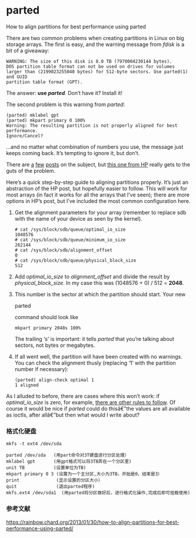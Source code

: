 # parted

How to align partitions for best performance using parted

There are two common problems when creating partitions in Linux on big storage arrays. The first is easy, and the warning message from *fdisk* is a bit of a giveaway:

```shell 
WARNING: The size of this disk is 8.0 TB (7970004230144 bytes).
DOS partition table format can not be used on drives for volumes
larger than (2199023255040 bytes) for 512-byte sectors. Use parted(1) and GUID 
partition table format (GPT).
```

The answer: **use *parted***. Don’t have it? Install it!

The second problem is this warning from *parted*:

```
(parted) mklabel gpt
(parted) mkpart primary 0 100%
Warning: The resulting partition is not properly aligned for best performance.
Ignore/Cancel?
```

…and no matter what combination of numbers you use, the message just keeps coming back. It’s tempting to ignore it, but don’t.

There are [a](http://blog.derakkilgo.com/2010/06/12/warning-the-resulting-partition-is-not-properly-aligned-for-best-performance/) [few](http://askubuntu.com/questions/201164/proper-alignment-of-partitions-on-an-advanced-format-hdd-using-parted) [posts](http://superuser.com/questions/349887/gnu-parted-how-to-deal-with-the-error-about-proper-aligment-of-partitions) on the subject, but [this one from HP](http://h20564.www2.hpe.com/hpsc/doc/public/display?docId=emr_na-c03479326&DocLang=en&docLocale=en_US&jumpid=reg_r11944_uken_c-001_title_r0001) really gets to the guts of the problem.

Here’s a quick step-by-step guide to aligning partitions properly. It’s just an abstraction of the HP post, but hopefully easier to follow. This will work for most arrays (in fact it works for all the arrays that I’ve seen); there are more options in HP’s post, but I’ve included the most common configuration here.

1. Get the alignment parameters for your array (remember to replace  sdb    with the name of your device as seen by the kernel).

   ```shell 
   # cat /sys/block/sdb/queue/optimal_io_size
   1048576
   # cat /sys/block/sdb/queue/minimum_io_size
   262144
   # cat /sys/block/sdb/alignment_offset
   0
   # cat /sys/block/sdb/queue/physical_block_size
   512
   ```

2. Add *optimal_io_size* to *alignment_offset* and divide the result by *physical_block_size*. In my case this was (1048576 + 0) / 512 = **2048**.

3. This number is the sector at which the partition should start. Your new

    

   parted

    

   command should look like

   ```
   mkpart primary 2048s 100%
   ```

   The trailing ‘s’ is important: it tells *parted* that you’re talking about sectors, not bytes or megabytes.

4. If all went well, the partition will have been created with no warnings. You can check the alignment thusly (replacing ‘1’ with the partition number if necessary):

   ```
   (parted) align-check optimal 1                                            
   1 aligned
   ```

As I alluded to before, there are cases where this won’t work: if *optimal_io_size* is zero, for example, [there are other rules to follow](http://h20564.www2.hpe.com/hpsc/doc/public/display?docId=emr_na-c03479326&DocLang=en&docLocale=en_US&jumpid=reg_r11944_uken_c-001_title_r0001). Of course it would be nice if *parted* could do thisâ€”the values are all available as ioctls, after allâ€”but then what would I write about? 



### 格式化硬盘

```shell 
mkfs -t ext4 /dev/sda
```



```shell 
parted /dev/sda   (用part命令对3T硬盘进行分区处理）
mklabel gpt       (用gpt格式可以将3TB弄在一个分区里)
unit TB           (设置单位为TB)
mkpart primary 0 3 (设置为一个主分区,大小为3TB，开始是0，结束是3）
print              (显示设置的分区大小）
quit               (退出parted程序)
mkfs.ext4 /dev/sda1  (用parted将分区做好后，进行格式化操作,完成后即可挂载使用)
```



### 参考文献

https://rainbow.chard.org/2013/01/30/how-to-align-partitions-for-best-performance-using-parted/

